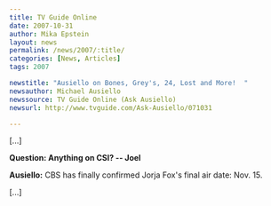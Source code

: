 ```yaml
---
title: TV Guide Online 
date: 2007-10-31
author: Mika Epstein
layout: news
permalink: /news/2007/:title/
categories: [News, Articles]
tags: 2007

newstitle: "Ausiello on Bones, Grey's, 24, Lost and More!  "
newsauthor: Michael Ausiello  
newssource: TV Guide Online (Ask Ausiello)  
newsurl: http://www.tvguide.com/Ask-Ausiello/071031 

---
```

[...]

**Question: Anything on CSI? -- Joel**

**Ausiello:** CBS has finally confirmed Jorja Fox's final air
date: Nov. 15. 

[...]  
